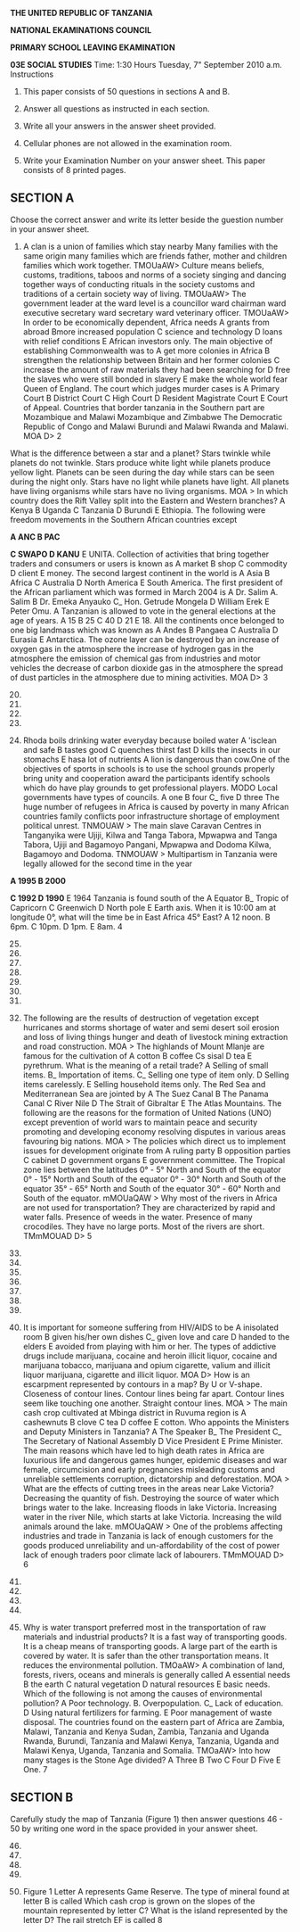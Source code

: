 **THE UNITED REPUBLIC OF TANZANIA**

**NATIONAL EKAMINATIONS COUNCIL**

**PRIMARY SCHOOL LEAVING EKAMINATION**

**03E SOCIAL STUDIES**
Time: 1:30 Hours Tuesday, 7" September 2010 a.m.
Instructions

1. This paper consists of 50 questions in sections A and B.

2. Answer all questions as instructed in each section.

3. Write all your answers in the answer sheet provided.

4. Cellular phones are not allowed in the examination room.

5. Write your Examination Number on your answer sheet.
This paper consists of 8 printed pages.

## SECTION A
Choose the correct answer and write its letter beside the guestion number in your answer sheet.

1. A clan is a union of families which stay nearby
Many families with the same origin many families which are friends father, mother and children families which work together.
TMOUaAW>
Culture means beliefs, customs, traditions, taboos and norms of a society singing and dancing together ways of conducting rituals in the society customs and traditions of a certain society way of living.
TMOUaAW>
The government leader at the ward level is a councillor ward chairman ward executive secretary ward secretary ward veterinary officer.
TMOUaAW>
In order to be economically dependent, Africa needs
   A grants from abroad Bmore increased population
   C science and technology D loans with relief conditions
   E African investors only.
The main objective of establishing Commonwealth was to
   A get more colonies in Africa
   B strengthen the relationship between Britain and her former colonies
   C increase the amount of raw materials they had been searching for
   D free the slaves who were still bonded in slavery
   E make the whole world fear Queen of England.
The court which judges murder cases is
   A Primary Court B District Court
   C High Court D Resident Magistrate Court
   E Court of Appeal.
Countries that border tanzania in the Southern part are
Mozambique and Malawi
Mozambique and Zimbabwe
The Democratic Republic of Congo and Malawi
Burundi and Malawi
Rwanda and Malawi.
MOA D>
2

What is the difference between a star and a planet?
Stars twinkle while planets do not twinkle.
Stars produce white light while planets produce yellow light.
Planets can be seen during the day while stars can be seen during the night only.
Stars have no light while planets have light.
All planets have living organisms while stars have no living organisms.
MOA >
In which country does the Rift Valley split into the Eastern and Western branches?
   A Kenya B Uganda
   C Tanzania D Burundi
   E Ethiopia.
The following were freedom movements in the Southern African countries except

**A ANC B PAC**

**C SWAPO D KANU**
   E UNITA.
Collection of activities that bring together traders and consumers or users is known as
   A market B shop
   C commodity D client
   E money.
The second largest continent in the world is
   A Asia B Africa
   C Australia D North America
   E South America.
The first president of the African parliament which was formed in March 2004 is
   A Dr. Salim A. Salim B Dr. Emeka Anyauko
C_ Hon. Getrude Mongela D William Erek
   E Peter Omu.
   A Tanzanian is allowed to vote in the general elections at the age of years.
   A 15 B 25
   C 40 D 21
   E 18. All the continents once belonged to one big landmass which was known as
   A Andes B Pangaea
   C Australia D Eurasia
   E Antarctica.
The ozone layer can be destroyed by an increase of oxygen gas in the atmosphere the increase of hydrogen gas in the atmosphere the emission of chemical gas from industries and motor vehicles the decrease of carbon dioxide gas in the atmosphere the spread of dust particles in the atmosphere due to mining activities.
MOA D>
3

20.

21.

22.

23.

24. Rhoda boils drinking water everyday because boiled water
   A 'isclean and safe B tastes good
   C quenches thirst fast D kills the insects in our stomachs
   E hasa lot of nutrients
   A lion is dangerous than cow.One of the objectives of sports in schools is to use the school grounds properly bring unity and cooperation award the participants identify schools which do have play grounds to get professional players.
MODO
Local governments have types of councils.
   A one B four
C_ five D three
The huge number of refugees in Africa is caused by poverty in many African countries family conflicts poor infrastructure shortage of employment political unrest.
TNMOUAW >
The main slave Caravan Centres in Tanganyika were
Ujiji, Kilwa and Tanga
Tabora, Mpwapwa and Tanga
Tabora, Ujiji and Bagamoyo
Pangani, Mpwapwa and Dodoma
Kilwa, Bagamoyo and Dodoma.
TNMOUAW >
Multipartism in Tanzania were legally allowed for the second time in the year

**A 1995 B 2000**

**C 1992 D 1990**
   E 1964
Tanzania is found south of the
   A Equator B_ Tropic of Capricorn
   C Greenwich D North pole
   E Earth axis.
When it is 10:00 am at longitude 0°, what will the time be in East Africa 45° East?
   A 12 noon. B 6pm.
   C 10pm. D 1pm.
   E 8am.
4

25.

26.

27.

28.

29.

30.

31.

32. The following are the results of destruction of vegetation except hurricanes and storms shortage of water and semi desert soil erosion and loss of living things hunger and death of livestock mining extraction and road construction.
MOA >
The highlands of Mount Mlanje are famous for the cultivation of
   A cotton B coffee
Cs sisal D tea
   E pyrethrum.
What is the meaning of a retail trade?
   A Selling of small items. B_ Importation of items.
C_ Selling one type of item only. D Selling items carelessly.
   E Selling household items only.
The Red Sea and Mediterranean Sea are jointed by
   A The Suez Canal B The Panama Canal
   C River Nile D The Strait of Gibraltar
   E The Atlas Mountains.
The following are the reasons for the formation of United Nations (UNO) except prevention of world wars to maintain peace and security promoting and developing economy resolving disputes in various areas favouring big nations.
MOA >
The policies which direct us to implement issues for development originate from
   A ruling party B opposition parties
   C cabinet D government organs
   E government committee.
The Tropical zone lies between the latitudes
0° - 5° North and South of the equator
0° - 15° North and South of the equator
0° - 30° North and South of the equator
35° - 65° North and South of the equator
30° - 60° North and South of the equator.
mMOUaQAW >
Why most of the rivers in Africa are not used for transportation?
They are characterized by rapid and water falls.
Presence of weeds in the water.
Presence of many crocodiles.
They have no large ports.
Most of the rivers are short.
TMmMOUAD D>
5

33.

34.

35.

36.

37.

38.

39.

40. It is important for someone suffering from HIV/AIDS to be
   A inisolated room B given his/her own dishes
C_ given love and care D handed to the elders
   E avoided from playing with him or her.
The types of addictive drugs include marijuana, cocaine and heroin illicit liquor, cocaine and marijuana tobacco, marijuana and opium cigarette, valium and illicit liquor marijuana, cigarette and illicit liquor.
MOA D>
How is an escarpment represented by contours in a map?
By U or V-shape.
Closeness of contour lines.
Contour lines being far apart.
Contour lines seem like touching one another.
Straight contour lines.
MOA >
The main cash crop cultivated at Mbinga district in Ruvuma region is
   A cashewnuts B clove
   C tea D coffee
   E cotton.
Who appoints the Ministers and Deputy Ministers in Tanzania?
   A The Speaker B_ The President
C_ The Secretary of National Assembly D Vice President
   E Prime Minister.
The main reasons which have led to high death rates in Africa are luxurious life and dangerous games hunger, epidemic diseases and war female, circumcision and early pregnancies misleading customs and unreliable settlements corruption, dictatorship and deforestation.
MOA >
What are the effects of cutting trees in the areas near Lake Victoria?
Decreasing the quantity of fish.
Destroying the source of water which brings water to the lake.
Increasing floods in lake Victoria.
Increasing water in the river Nile, which starts at lake Victoria.
Increasing the wild animals around the lake.
mMOUaQAW >
One of the problems affecting industries and trade in Tanzania is lack of enough customers for the goods produced unreliability and un-affordability of the cost of power lack of enough traders poor climate lack of labourers.
TMmMOUAD D>
6

41.

42.

43.

44.

45. Why is water transport preferred most in the transportation of raw materials and industrial products?
It is a fast way of transporting goods.
It is a cheap means of transporting goods.
   A large part of the earth is covered by water.
It is safer than the other transportation means.
It reduces the environmental pollution.
TMOaAW>
   A combination of land, forests, rivers, oceans and minerals is generally called
   A essential needs B the earth
   C natural vegetation D natural resources
   E basic needs.
Which of the following is not among the causes of environmental pollution?
   A Poor technology. B. Overpopulation.
C_ Lack of education. D Using natural fertilizers for farming.
   E Poor management of waste disposal.
The countries found on the eastern part of Africa are
Zambia, Malawi, Tanzania and Kenya
Sudan, Zambia, Tanzania and Uganda
Rwanda, Burundi, Tanzania and Malawi
Kenya, Tanzania, Uganda and Malawi
Kenya, Uganda, Tanzania and Somalia.
TMOaAW>
Into how many stages is the Stone Age divided?
   A Three B Two
   C Four D Five
   E One.
7

## SECTION B
Carefully study the map of Tanzania (Figure 1) then answer questions 46 - 50 by writing one word in the space provided in your answer sheet.

46.

47.

48.

49.

50. Figure 1
Letter A represents Game Reserve.
The type of mineral found at letter B is called
Which cash crop is grown on the slopes of the mountain represented by letter C?
What is the island represented by the letter D?
The rail stretch EF is called
8